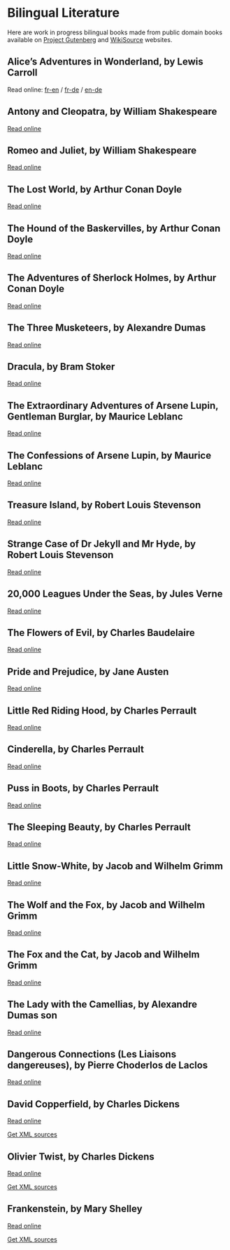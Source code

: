 # Bilingual Literature

Here are work in progress bilingual books made from public domain books available on
[Project Gutenberg][1] and [WikiSource][2] websites.

[1]: http://www.gutenberg.org/
[2]: https://en.wikisource.org/


## Alice’s Adventures in Wonderland, by Lewis Carroll

Read online:
[fr-en](
https://fccm.github.io/bilingual-literature/Lewis_Carroll/Alice_s_Adventures_in_Wonderland/Alice_s_Adventures_in_Wonderland-fr-en-00.html) /
[fr-de](
https://fccm.github.io/bilingual-literature/Lewis_Carroll/Alice_s_Adventures_in_Wonderland/Alice_s_Adventures_in_Wonderland-fr-de-00.html) /
[en-de](
https://fccm.github.io/bilingual-literature/Lewis_Carroll/Alice_s_Adventures_in_Wonderland/Alice_s_Adventures_in_Wonderland-en-de-00.html)


## Antony and Cleopatra, by William Shakespeare

[Read online](
https://fccm.github.io/bilingual-literature/Shakespeare/Antony_and_Cleopatra/Antony_and_Cleopatra.html)


## Romeo and Juliet, by William Shakespeare

[Read online](
https://fccm.github.io/bilingual-literature/Shakespeare/Romeo_and_Juliet/Romeo_and_Juliet.html)


## The Lost World, by Arthur Conan Doyle

[Read online](
https://fccm.github.io/bilingual-literature/A_C_Doyle/The_Lost_World/The_Lost_World-00.html)


## The Hound of the Baskervilles, by Arthur Conan Doyle

[Read online](
https://fccm.github.io/bilingual-literature/A_C_Doyle/The_Hound_of_the_Baskervilles/The_Hound_of_the_Baskervilles.html)


## The Adventures of Sherlock Holmes, by Arthur Conan Doyle

[Read online](
https://fccm.github.io/bilingual-literature/A_C_Doyle/The_Adventures_of_Sherlock_Holmes/The_Adventures_of_Sherlock_Holmes.html)


## The Three Musketeers, by Alexandre Dumas

[Read online](
https://fccm.github.io/bilingual-literature/A_Dumas/The_Three_Musketeers/The_Three_Musketeers.html)


## Dracula, by Bram Stoker

[Read online](
https://fccm.github.io/bilingual-literature/Bram_Stoker/Dracula/Dracula-index.html)


## The Extraordinary Adventures of Arsene Lupin, Gentleman Burglar, by Maurice Leblanc

[Read online](
https://fccm.github.io/bilingual-literature/Maurice_Leblanc/Arsene_Lupin_Gentleman_Burglar/Arsene_Lupin_Gentleman_Burglar.index.html)


## The Confessions of Arsene Lupin, by Maurice Leblanc

[Read online](
https://fccm.github.io/bilingual-literature/Maurice_Leblanc/The_Confessions_of_Arsene_Lupin/The_Confessions_of_Arsene_Lupin.index.html)


## Treasure Island, by Robert Louis Stevenson

[Read online](
https://fccm.github.io/bilingual-literature/R_L_Stevenson/Treasure_Island/Treasure_Island.index.html)


## Strange Case of Dr Jekyll and Mr Hyde, by Robert Louis Stevenson

[Read online](
https://fccm.github.io/bilingual-literature/R_L_Stevenson/Dr_Jekyll_and_Mr_Hyde/Dr_Jekyll_and_Mr_Hyde.contents.html)


## 20,000 Leagues Under the Seas, by Jules Verne

[Read online](
https://fccm.github.io/bilingual-literature/Jules_Verne/20_000_Leagues_Under_the_Seas/20_000_Leagues_Under_the_Seas.html)


## The Flowers of Evil, by Charles Baudelaire

[Read online](
https://fccm.github.io/bilingual-literature/Baudelaire/The_Flowers_of_Evil/The_Flowers_of_Evil.html)


## Pride and Prejudice, by Jane Austen

[Read online](
https://fccm.github.io/bilingual-literature/Jane_Austen/Pride_and_Prejudice/Pride_and_Prejudice-00.html)


## Little Red Riding Hood, by Charles Perrault

[Read online](
https://fccm.github.io/bilingual-literature/Charles_Perrault/Little_Red_Riding_Hood/Little_Red_Riding_Hood.html)


## Cinderella, by Charles Perrault

[Read online](
https://fccm.github.io/bilingual-literature/Charles_Perrault/Cinderella/Cinderella.html)


## Puss in Boots, by Charles Perrault

[Read online](
https://fccm.github.io/bilingual-literature/Charles_Perrault/Puss_in_Boots/Puss_in_Boots.html)


## The Sleeping Beauty, by Charles Perrault

[Read online](
https://fccm.github.io/bilingual-literature/Charles_Perrault/The_Sleeping_Beauty/The_Sleeping_Beauty.html)


## Little Snow-White, by Jacob and Wilhelm Grimm

[Read online](
https://fccm.github.io/bilingual-literature/Grimm/Little_Snow_White/Little_Snow_White.html)


## The Wolf and the Fox, by Jacob and Wilhelm Grimm

[Read online](
https://fccm.github.io/bilingual-literature/Grimm/The_Wolf_and_the_Fox/The_Wolf_and_the_Fox.html)


## The Fox and the Cat, by Jacob and Wilhelm Grimm

[Read online](
https://fccm.github.io/bilingual-literature/Grimm/The_Fox_and_the_Cat/The_Fox_and_the_Cat.html)


## The Lady with the Camellias, by Alexandre Dumas son

[Read online](
https://fccm.github.io/bilingual-literature/A_Dumas_son/Camille/Camille.html)


## Dangerous Connections (Les Liaisons dangereuses), by Pierre Choderlos de Laclos

[Read online](
https://fccm.github.io/bilingual-literature/Choderlos_de_Laclos/Dangerous_Connections/Dangerous_Connections.html)


## David Copperfield, by Charles Dickens

[Read online](
https://fccm.github.io/bilingual-literature/Charles_Dickens/David_Copperfield/David_Copperfield-en-fr-TOC.html)

[Get XML sources](
https://github.com/fccm/bilingual-literature/tree/master/Charles_Dickens/David_Copperfield)


## Olivier Twist, by Charles Dickens

[Read online](
https://fccm.github.io/bilingual-literature/Charles_Dickens/Oliver_Twist/Oliver_Twist-fr-en-00.html)

[Get XML sources](
https://github.com/fccm/bilingual-literature/tree/master/Charles_Dickens/Oliver_Twist)


## Frankenstein, by Mary Shelley 

[Read online](
https://fccm.github.io/bilingual-literature/Mary_Shelley/Frankenstein/Frankenstein-fr-en-00.html)

[Get XML sources](
https://github.com/fccm/bilingual-literature/tree/master/Mary_Shelley/Frankenstein)
